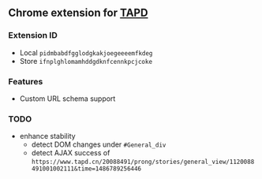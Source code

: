 Chrome extension for [TAPD](http://www.tapd.cn/)
---

### Extension ID

* Local `pidmbabdfgglodgkakjoegeeeemfkdeg`
* Store `ifnplghlomamhddgdknfcennkpcjcoke`

### Features

* Custom URL schema support

### TODO

* enhance stability
  * detect DOM changes under `#General_div`
  * detect AJAX success of `https://www.tapd.cn/20088491/prong/stories/general_view/1120088491001002111&time=1486789256446`


